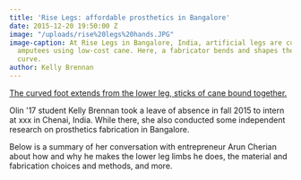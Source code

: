 ```yaml
---
title: 'Rise Legs: affordable prosthetics in Bangalore'
date: 2015-12-20 19:50:00 Z
image: "/uploads/rise%20legs%20hands.JPG"
image-caption: At Rise Legs in Bangalore, India, artificial legs are custom made for
  amputees using low-cost cane. Here, a fabricator bends and shapes the cane in a
  curve.
author: Kelly Brennan
---
```


[The curved foot extends from the lower leg, sticks of cane bound together.](/uploads/rise%20legs%20foot%20assembled.JPG)

Olin '17 student Kelly Brennan took a leave of absence in fall 2015 to intern at xxx in Chenai, India. While there, she also conducted some independent research on prosthetics fabrication in Bangalore.

Below is a summary of her conversation with entrepreneur Arun Cherian about how and why he makes the lower leg limbs he does, the material and fabrication choices and methods, and more.

